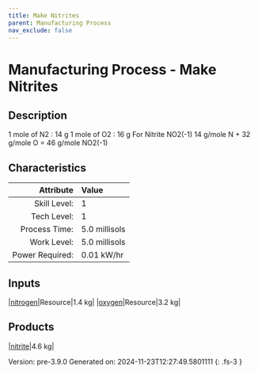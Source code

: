 ```yaml
---
title: Make Nitrites
parent: Manufacturing Process
nav_exclude: false
---
```

# Manufacturing Process - Make Nitrites

## Description
 &#10;&#9;&#9;&#9;1 mole of N2 : 14 g&#10;&#9;&#9;&#9;1 mole of O2 : 16 g&#10;&#9;&#9;&#9;For Nitrite NO2(-1) &#10;&#9;&#9;&#9;14 g/mole N + 32 g/mole O &#61; 46 g/mole NO2(-1) &#10;&#9;&#9;&#9;&#10;&#9;&#9;

## Characteristics

| Attribute      | Value |
|--------:|:------|
|Skill Level:|1|
|Tech Level:|1|
|Process Time:|5.0 millisols|
|Work Level:|5.0 millisols|
|Power Required:|0.01 kW/hr|

## Inputs

|[nitrogen](../resource/nitrogen.html)|Resource|1.4 kg|
|[oxygen](../resource/oxygen.html)|Resource|3.2 kg|

## Products

|[nitrite](../resource/nitrite.html)|4.6 kg|


Version: pre-3.9.0 Generated on: 2024-11-23T12:27:49.5801111
{: .fs-3 }

